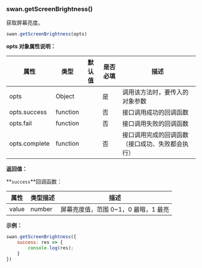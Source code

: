 ### swan.getScreenBrightness()

获取屏幕亮度。

```js
swan.getScreenBrightness(opts)
```

**opts 对象属性说明：**

|属性|类型|默认值|是否必填|描述|
|-|-|-|-|-|
|opts|Object| |是|调用该方法时，要传入的对象参数|
|opts.success|function| |否|接口调用成功的回调函数|
|opts.fail|function| |否|接口调用失败的回调函数|
|opts.complete|function| |否|接口调用完成的回调函数（接口成功、失败都会执行）|

**返回值：**

**`success`**回调函数：

|属性|类型描述|描述|
|-|-|-|
|value|number|屏幕亮度值，范围 0~1，0 最暗，1 最亮|

**示例：**

```js
swan.getScreenBrightness({
    success: res => {
        console.log(res);
    }
})
```